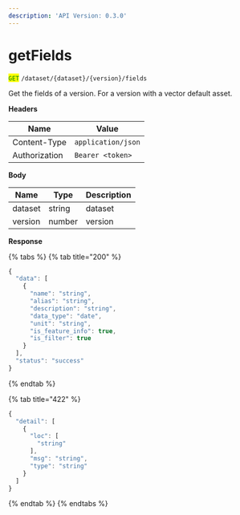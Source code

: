 ```yaml
---
description: 'API Version: 0.3.0'
---
```


# getFields

<mark style="color:green;">`GET`</mark> `/dataset/{dataset}/{version}/fields`

Get the fields of a version. For a version with a vector default asset.

**Headers**

| Name          | Value              |
| ------------- | ------------------ |
| Content-Type  | `application/json` |
| Authorization | `Bearer <token>`   |

**Body**

| Name    | Type   | Description |
| ------- | ------ | ----------- |
| dataset | string | dataset     |
| version | number | version     |

**Response**

{% tabs %}
{% tab title="200" %}
```javascript
{
  "data": [
    {
      "name": "string",
      "alias": "string",
      "description": "string",
      "data_type": "date",
      "unit": "string",
      "is_feature_info": true,
      "is_filter": true
    }
  ],
  "status": "success"
}
```
{% endtab %}

{% tab title="422" %}
```javascript
{
  "detail": [
    {
      "loc": [
        "string"
      ],
      "msg": "string",
      "type": "string"
    }
  ]
}
```
{% endtab %}
{% endtabs %}
